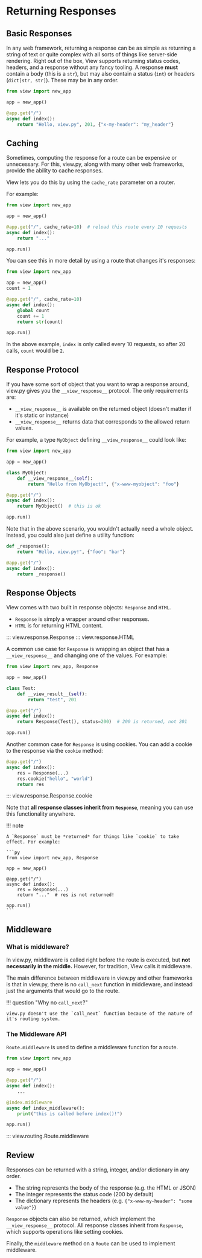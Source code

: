 # Returning Responses

## Basic Responses

In any web framework, returning a response can be as simple as returning a string of text or quite complex with all sorts of things like server-side rendering. Right out of the box, View supports returning status codes, headers, and a response without any fancy tooling. A response **must** contain a body (this is a `str`), but may also contain a status (`int`) or headers (`dict[str, str]`). These may be in any order.

```py
from view import new_app

app = new_app()

@app.get("/")
async def index():
    return "Hello, view.py", 201, {"x-my-header": "my_header"}
```

## Caching

Sometimes, computing the response for a route can be expensive or unnecessary. For this, view.py, along with many other web frameworks, provide the ability to cache responses.

View lets you do this by using the `cache_rate` parameter on a router.

For example:

```py
from view import new_app

app = new_app()

@app.get("/", cache_rate=10)  # reload this route every 10 requests
async def index():
    return "..."

app.run()
```

You can see this in more detail by using a route that changes it's responses:

```py
from view import new_app

app = new_app()
count = 1

@app.get("/", cache_rate=10)
async def index():
    global count
    count += 1
    return str(count)

app.run()
```

In the above example, `index` is only called every 10 requests, so after 20 calls, `count` would be `2`.

## Response Protocol

If you have some sort of object that you want to wrap a response around, view.py gives you the `__view_response__` protocol. The only requirements are:

- `__view_response__` is available on the returned object (doesn't matter if it's static or instance)
- `__view_response__` returns data that corresponds to the allowed return values.

For example, a type `MyObject` defining `__view_response__` could look like:

```py
from view import new_app

app = new_app()

class MyObject:
    def __view_response__(self):
        return "Hello from MyObject!", {"x-www-myobject": "foo"}

@app.get("/")
async def index():
    return MyObject()  # this is ok

app.run()
```

Note that in the above scenario, you wouldn't actually need a whole object. Instead, you could also just define a utility function:

```py
def _response():
    return "Hello, view.py!", {"foo": "bar"}

@app.get("/")
async def index():
    return _response()
```

## Response Objects

View comes with two built in response objects: `Response` and `HTML`.

- `Response` is simply a wrapper around other responses.
- `HTML` is for returning HTML content.

::: view.response.Response
::: view.response.HTML

A common use case for `Response` is wrapping an object that has a `__view_response__` and changing one of the values. For example:

```py
from view import new_app, Response

app = new_app()

class Test:
    def __view_result__(self):
        return "test", 201

@app.get("/")
async def index():
    return Response(Test(), status=200)  # 200 is returned, not 201

app.run()
```

Another common case for `Response` is using cookies. You can add a cookie to the response via the `cookie` method:

```py
@app.get("/")
async def index():
    res = Response(...)
    res.cookie("hello", "world")
    return res
```


::: view.response.Response.cookie

Note that **all response classes inherit from `Response`**, meaning you can use this functionality anywhere. 

!!! note

    A `Response` must be *returned* for things like `cookie` to take effect. For example:

    ```py
    from view import new_app, Response

    app = new_app()

    @app.get("/")
    async def index():
        res = Response(...)
        return "..."  # res is not returned!

    app.run()
    ```

## Middleware

### What is middleware?

In view.py, middleware is called right before the route is executed, but **not necessarily in the middle.** However, for tradition, View calls it middleware.

The main difference between middleware in view.py and other frameworks is that in view.py, there is no `call_next` function in middleware, and instead just the arguments that would go to the route.

!!! question "Why no `call_next`?"

    view.py doesn't use the `call_next` function because of the nature of it's routing system. 

### The Middleware API

`Route.middleware` is used to define a middleware function for a route.

```py
from view import new_app

app = new_app()

@app.get("/")
async def index():
    ...

@index.middleware
async def index_middleware():
    print("this is called before index()!")

app.run()
```

::: view.routing.Route.middleware

## Review

Responses can be returned with a string, integer, and/or dictionary in any order.

- The string represents the body of the response (e.g. the HTML or JSON)
- The integer represents the status code (200 by default)
- The dictionary represents the headers (e.g. `{"x-www-my-header": "some value"}`)

`Response` objects can also be returned, which implement the `__view_response__` protocol. All response classes inherit from `Response`, which supports operations like setting cookies.

Finally, the `middleware` method on a `Route` can be used to implement middleware.
